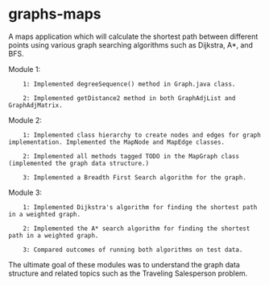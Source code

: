 # graphs-maps
A maps application which will calculate the shortest path between different points using various graph searching algorithms such as Dijkstra, A*, and BFS.


Module 1:

        1: Implemented degreeSequence() method in Graph.java class.

        2: Implemented getDistance2 method in both GraphAdjList and GraphAdjMatrix.
        
Module 2:

        1: Implemented class hierarchy to create nodes and edges for graph implementation. Implemented the MapNode and MapEdge classes.

        2: Implemented all methods tagged TODO in the MapGraph class (implemented the graph data structure.)

        3: Implemented a Breadth First Search algorithm for the graph.

Module 3: 

        1: Implemented Dijkstra's algorithm for finding the shortest path in a weighted graph.

        2: Implemented the A* search algorithm for finding the shortest path in a weighted graph.

        3: Compared outcomes of running both algorithms on test data.

The ultimate goal of these modules was to understand the graph data structure and related topics such as the Traveling Salesperson problem. 

        
